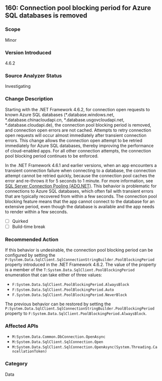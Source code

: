 ## 160: Connection pool blocking period for Azure SQL databases is removed

### Scope
Minor

### Version Introduced
4.6.2

### Source Analyzer Status
Investigating

### Change Description
Starting with the .NET Framework 4.6.2, for connection open requests to known Azure SQL databases (*.database.windows.net, *.database.chinacloudapi.cn, *.database.usgovcloudapi.net, *.database.cloudapi.de), the connection pool blocking period is removed, and connection open errors are not cached. Attempts to retry connection open requests will occur almost immediately after transient connection errors. This change allows the connection open attempt to be retried immediately for Azure SQL databases, thereby improving the performance of cloud-enabled apps. For all other connection attempts, the connection pool blocking period continues to be enforced.

In the .NET Framework 4.6.1 and earlier versions, when an app encounters a transient connection failure when connecting to a database, the connection attempt cannot be retried quickly, because the connection pool caches the error and re-throws it for 5 seconds to 1 minute. For more information, see [SQL Server Connection Pooling (ADO.NET)](https://msdn.microsoft.com/en-us/library/8xx3tyca(v=vs.110).aspx). This behavior is problematic for connections to Azure SQL databases, which often fail with transient errors that are typically recovered from within a few seconds. The connection pool blocking feature means that the app cannot connect to the database for an extensive period, even though the database is available and the app needs to render within a few seconds.
 
- [ ] Quirked
- [ ] Build-time break

### Recommended Action
If this behavior is undesirable, the connection pool blocking period can be configured by setting the `P:System.Data.SqlClient.SqlConnectionStringBuilder.PoolBlockingPeriod` property introduced in the .NET Framework 4.6.2. The value of the property is a member of the `T:System.Data.SqlClient.PoolBlockingPeriod` enumeration that can take either of three values:

- `F:System.Data.SqlClient.PoolBlockingPeriod.AlwaysBlock`
- `F:System.Data.SqlClient.PoolBlockingPeriod.Auto`
- `F.System.Data.SqlClient.PoolBlockingPeriod.NeverBlock`

The previous behavior can be restored by setting the `P:System.Data.SqlClient.SqlConnectionStringBuilder.PoolBlockingPeriod` property to `F:System.Data.SqlClient.PoolBlockingPeriod.AlwaysBlock`.

### Affected APIs
- `M:System.Data.Common.DbConnection.OpenAsync`
- `M:System.Data.SqlClient.SqlConnection.Open`
- `M:System.Data.SqlClient.SqlConnection.OpenAsync(System.Threading.CancellationToken)`

### Category
Data

<!--
    ### Original Bug
    213479
-->


